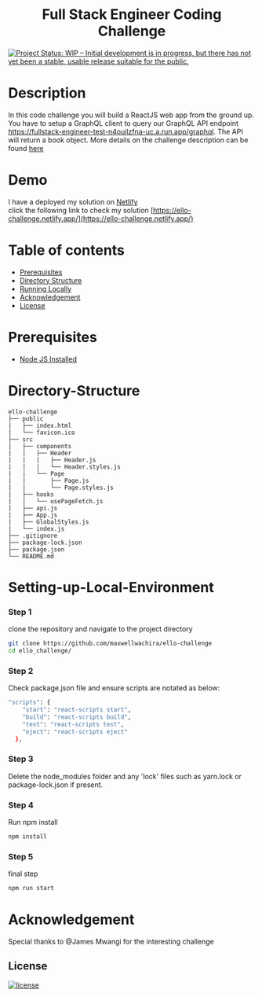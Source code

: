 <h1 align="center"><b>Full Stack Engineer Coding Challenge
</b></h1>

[![Project Status: WIP – Initial development is in progress, but there has not yet been a stable, usable release suitable for the public.](https://www.repostatus.org/badges/latest/wip.svg)](https://github.com/maxwellwachira/FastAPI-Mail.git)

# Description

In this code challenge you will build a ReactJS web app from the ground up. You have to setup a GraphQL client to query our GraphQL API endpoint https://fullstack-engineer-test-n4ouilzfna-uc.a.run.app/graphql. The API will return a book object. 
More details on the challenge description can be found [here](https://github.com/ElloTechnology/full-stack-test#readme)

# Demo
I have a deployed my solution on [Netlify](https://www.netlify.com/)<br>
click the following link to check my solution [https://ello-challenge.netlify.app/](https://ello-challenge.netlify.app/)


# Table of contents
* [Prerequisites](#Prerequisites)
* [Directory Structure](#Directory-Structure)
* [Running Locally](#Setting-up-Local-Environment)
* [Acknowledgement](#Acknowledgement)
* [License](#License)


# Prerequisites
- [Node JS Installed ](https://nodejs.org/en/download/)



# Directory-Structure
    ello-challenge
    ├── public			             
    |   ├── index.html  
    |	└── favicon.ico  
    ├── src
    |   ├── components
    |   |   ├── Header 
    |   |   |   ├── Header.js
    |   |   |   └── Header.styles.js
    |   |   └── Page
    |   |       ├── Page.js
    |   |       └── Page.styles.js
    |	├── hooks
    |   |   └── usePageFetch.js 
    |   ├── api.js
    |   ├── App.js
    |   ├── GlobalStyles.js
    |   └── index.js
	├── .gitignore   
	├── package-lock.json               
    ├── package.json		 
	└── README.md

# Setting-up-Local-Environment
### Step 1
clone the repository and navigate to the project directory
```bash
git clone https://github.com/maxwellwachira/ello-challenge
cd ello_challenge/
```
### Step 2
Check package.json file and ensure scripts are notated as below:
```bash
"scripts": {
    "start": "react-scripts start",
    "build": "react-scripts build",
    "test": "react-scripts test",
    "eject": "react-scripts eject"
  },
```
### Step 3
Delete the node_modules folder and any 'lock' files such as yarn.lock or package-lock.json if present.

### Step 4
Run npm install
```bash
npm install
```
### Step 5
final step
```bash
npm run start
```

# Acknowledgement
Special thanks to @James Mwangi for the interesting challenge


## <b>License</b>
[![license](https://img.shields.io/github/license/mashape/apistatus.svg?style=for-the-badge)](LICENSE)